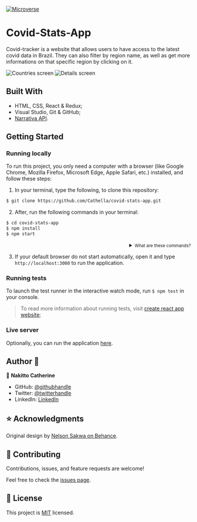 <p align="left">
  <a href="https://www.microverse.org/">
    <img alt="Microverse" src="https://img.shields.io/badge/-Microverse-blueviolet?style=flat-square">
  </a>
</p>

# Covid-Stats-App
Covid-tracker is a website that allows users to have access to the latest covid data in Brazil. They can also filter by region name, as well as get more informations on that specific region by clicking on it.

![Countries screen](src/img/countries.png)
![Details screen](src/img/details.png)

## Built With

- HTML, CSS, React & Redux;
- Visual Studio, Git & GitHub;
- [Narrativa API](https://covid19tracking.narrativa.com/index_en.html).

## Getting Started

### Running locally
To run this project, you only need a computer with a browser (like Google Chrome, Mozilla Firefox, Microsoft Edge, Apple Safari, etc.) installed, and follow these steps:

1. In your terminal, type the following, to clone this repository:

```sh
$ git clone https://github.com/Cathella/covid-stats-app.git
```

2. After, run the following commands in your terminal:

```sh
$ cd covid-stats-app
$ npm install
$ npm start
```
<details align="right">
<summary><small>What are these commands?</summary>
- the `$ cd` command is used to move to different folders. <br>
- `$ npm install` install all the required dependencies to run the project.
- while `$ npm run start` runs the app in the development mode.</small>
</details>


3. If your default browser do not start automatically, open it and type `http://localhost:3000` to run the application.

### Running tests
To launch the test runner in the interactive watch mode, run `$ npm test` in your console.
> To read more information about running tests, visit [create react app website](https://create-react-app.dev/docs/running-tests/);

### Live server
Optionally, you can run the application [here]().

## Author 👤

👤 **Nakitto Catherine**

- GitHub: [@githubhandle](https://github.com/Cathella)
- Twitter: [@twitterhandle](https://twitter.com/cathella9)
- LinkedIn: [LinkedIn](https://www.linkedin.com/in/nakitto-catherine2020/)

## ⭐️ Acknowledgments

Original design by [Nelson Sakwa on Behance](https://www.behance.net/sakwadesignstudio).

## 🤝 Contributing

Contributions, issues, and feature requests are welcome!

Feel free to check the [issues page](https://github.com/Cathella/covid-stats-app/issues).

## 📝 License

This project is [MIT](./LICENSE) licensed.

